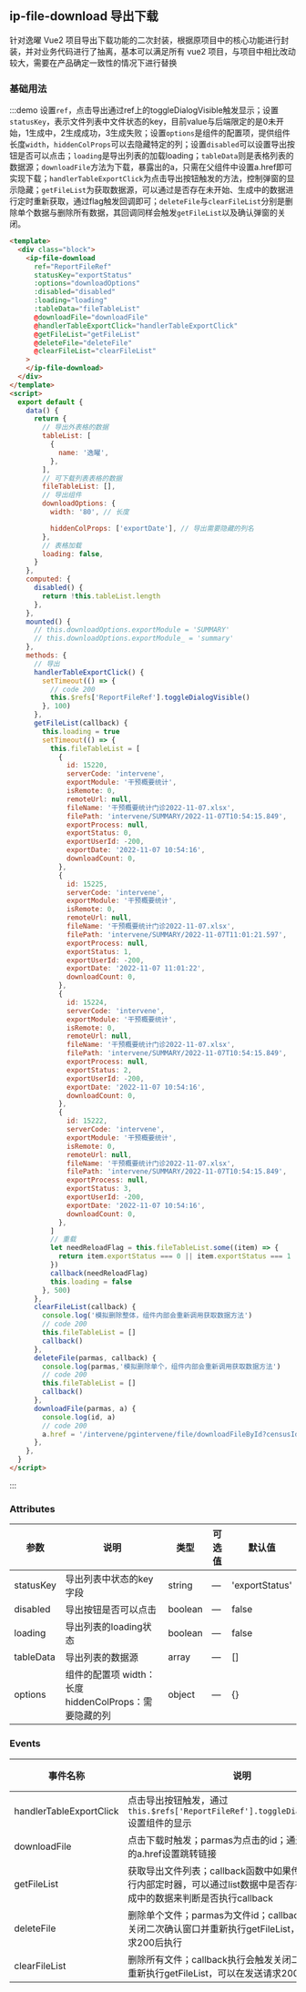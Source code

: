 ## ip-file-download 导出下载

针对逸曜 Vue2 项目导出下载功能的二次封装，根据原项目中的核心功能进行封装，并对业务代码进行了抽离，基本可以满足所有 vue2 项目，与项目中相比改动较大，需要在产品确定一致性的情况下进行替换

### 基础用法

:::demo 设置`ref`，点击导出通过ref上的toggleDialogVisible触发显示；设置`statusKey`，表示文件列表中文件状态的key，目前value与后端限定的是0未开始，1生成中，2生成成功，3生成失败；设置`options`是组件的配置项，提供组件长度`width`，`hiddenColProps`可以去隐藏特定的列；设置`disabled`可以设置导出按钮是否可以点击；`loading`是导出列表的加载loading；`tableData`则是表格列表的数据源；`downloadFile`方法为下载，暴露出的a，只需在父组件中设置a.href即可实现下载；`handlerTableExportClick`为点击导出按钮触发的方法，控制弹窗的显示隐藏；`getFileList`为获取数据源，可以通过是否存在未开始、生成中的数据进行定时重新获取，通过flag触发回调即可；`deleteFile`与`clearFileList`分别是删除单个数据与删除所有数据，其回调同样会触发`getFileList`以及确认弹窗的关闭。

```html
<template>
  <div class="block">
    <ip-file-download
      ref="ReportFileRef"
      statusKey="exportStatus"
      :options="downloadOptions"
      :disabled="disabled"
      :loading="loading"
      :tableData="fileTableList"
      @downloadFile="downloadFile"
      @handlerTableExportClick="handlerTableExportClick"
      @getFileList="getFileList"
      @deleteFile="deleteFile"
      @clearFileList="clearFileList"
    >
    </ip-file-download>
  </div>
</template>
<script>
  export default {
    data() {
      return {
        // 导出外表格的数据
        tableList: [
          {
            name: '逸曜',
          },
        ],
        // 可下载列表表格的数据
        fileTableList: [],
        // 导出组件
        downloadOptions: {
          width: '80', // 长度

          hiddenColProps: ['exportDate'], // 导出需要隐藏的列名
        },
        // 表格加载
        loading: false,
      }
    },
    computed: {
      disabled() {
        return !this.tableList.length
      },
    },
    mounted() {
      // this.downloadOptions.exportModule = 'SUMMARY'
      // this.downloadOptions.exportModule_ = 'summary'
    },
    methods: {
      // 导出
      handlerTableExportClick() {
        setTimeout(() => {
          // code 200
          this.$refs['ReportFileRef'].toggleDialogVisible()
        }, 100)
      },
      getFileList(callback) {
        this.loading = true
        setTimeout(() => {
          this.fileTableList = [
            {
              id: 15220,
              serverCode: 'intervene',
              exportModule: '干预概要统计',
              isRemote: 0,
              remoteUrl: null,
              fileName: '干预概要统计门诊2022-11-07.xlsx',
              filePath: 'intervene/SUMMARY/2022-11-07T10:54:15.849',
              exportProcess: null,
              exportStatus: 0,
              exportUserId: -200,
              exportDate: '2022-11-07 10:54:16',
              downloadCount: 0,
            },
            {
              id: 15225,
              serverCode: 'intervene',
              exportModule: '干预概要统计',
              isRemote: 0,
              remoteUrl: null,
              fileName: '干预概要统计门诊2022-11-07.xlsx',
              filePath: 'intervene/SUMMARY/2022-11-07T11:01:21.597',
              exportProcess: null,
              exportStatus: 1,
              exportUserId: -200,
              exportDate: '2022-11-07 11:01:22',
              downloadCount: 0,
            },
            {
              id: 15224,
              serverCode: 'intervene',
              exportModule: '干预概要统计',
              isRemote: 0,
              remoteUrl: null,
              fileName: '干预概要统计门诊2022-11-07.xlsx',
              filePath: 'intervene/SUMMARY/2022-11-07T10:54:15.849',
              exportProcess: null,
              exportStatus: 2,
              exportUserId: -200,
              exportDate: '2022-11-07 10:54:16',
              downloadCount: 0,
            },
            {
              id: 15222,
              serverCode: 'intervene',
              exportModule: '干预概要统计',
              isRemote: 0,
              remoteUrl: null,
              fileName: '干预概要统计门诊2022-11-07.xlsx',
              filePath: 'intervene/SUMMARY/2022-11-07T10:54:15.849',
              exportProcess: null,
              exportStatus: 3,
              exportUserId: -200,
              exportDate: '2022-11-07 10:54:16',
              downloadCount: 0,
            },
          ]
          // 重载
          let needReloadFlag = this.fileTableList.some((item) => {
            return item.exportStatus === 0 || item.exportStatus === 1
          })
          callback(needReloadFlag)
          this.loading = false
        }, 500)
      },
      clearFileList(callback) {
        console.log('模拟删除整体，组件内部会重新调用获取数据方法')
        // code 200
        this.fileTableList = []
        callback()
      },
      deleteFile(parmas, callback) {
        console.log(parmas,'模拟删除单个，组件内部会重新调用获取数据方法')
        // code 200
        this.fileTableList = []
        callback()
      },
      downloadFile(parmas, a) {
        console.log(id, a)
        // code 200
        a.href = '/intervene/pgintervene/file/downloadFileById?censusId=15224'
      },
    },
  }
</script>
```

:::

### Attributes

| 参数               | 说明                                                     | 类型              | 可选值      | 默认值 |
|--------------------|----------------------------------------------------------|-------------------|-------------|--------|
| statusKey | 导出列表中状态的key字段 | string | — | 'exportStatus' |
| disabled  | 导出按钮是否可以点击    | boolean | — | false |
| loading   | 导出列表的loading状态  | boolean | — | false |
| tableData | 导出列表的数据源       | array  | — | [] |
| options   | 组件的配置项 width：长度  hiddenColProps：需要隐藏的列    | object  | — | {} |

### Events

| 事件名称       | 说明                               | 回调参数 |
| -------------- | ---------------------------------- | -------- |
| handlerTableExportClick | 点击导出按钮触发，通过`this.$refs['ReportFileRef'].toggleDialogVisible()`设置组件的显示 | \ |
| downloadFile   | 点击下载时触发；parmas为点击的id；通过回调参数中的a.href设置跳转链接  | params, a |
| getFileList    | 获取导出文件列表；callback函数中如果传入true,会执行内部定时器，可以通过list数据中是否存在未生成、生成中的数据来判断是否执行callback  | parmas, callback |
| deleteFile     | 删除单个文件；parmas为文件id；callback执行会触发关闭二次确认窗口并重新执行getFileList，可以在发送请求200后执行  | parmas, callback |
| clearFileList  | 删除所有文件；callback执行会触发关闭二次确认窗口并重新执行getFileList，可以在发送请求200后执行  | parmas, callback |

